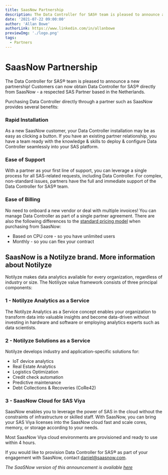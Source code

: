 ```yaml
---
title: SaasNow Partnership
description: The Data Controller for SAS® team is pleased to announce a new partnership! Customers can now obtain Data Controller for SAS® directly from SaasNow - a respected SAS Partner based in the Netherlands.
date: '2021-07-22 09:00:00'
author: 'Allan Bowe'
authorLink: https://www.linkedin.com/in/allanbowe
previewImg: './logo.png'
tags:
  - Partners
---
```


# SaasNow Partnership

The Data Controller for SAS® team is pleased to announce a new partnership! Customers can now obtain Data Controller for SAS® directly from SaasNow - a respected SAS Partner based in the Netherlands.

Purchasing Data Controller directly through a partner such as SaasNow provides several benefits:

### Rapid Installation

As a new SaasNow customer, your Data Controller installation may be as easy as clicking a button. If you have an existing partner relationship, you have a team ready with the knowledge & skills to deploy & configure Data Controller seamlessly into your SAS platform.

### Ease of Support

With a partner as your first line of support, you can leverage a single process for all SAS-related requests, including Data Controller. For complex, non-standard issues, partners have the full and immediate support of the Data Controller for SAS® team.

### Ease of Billing

No need to onboard a new vendor or deal with multiple invoices! You can manage Data Controller as part of a single partner agreement. There are also the following differences to the [standard pricing model](/pricing) when purchasing from SaasNow:

- Based on CPU core - so you have unlimited users
- Monthly - so you can flex your contract

## SaasNow is a Notilyze brand. More information about Notilyze


Notilyze makes data analytics available for every organization, regardless of industry or size. The Notiliyze value framework consists of three principal components:

### 1 - Notilyze Analytics as a Service

The Notilyze Analytics as a Service concept enables your organization to transform data into valuable insights and become data-driven without investing in hardware and software or employing analytics experts such as data scientists.

### 2 - Notilyze Solutions as a Service

Notilyze develops industry and application-specific solutions for:

- IoT device analytics
- Real Estate Analytics
- Logistics Optimization
- Credit check automation
- Predictive maintenance
- Debt Collections & Recoveries (CoRe42)

### 3 - SaasNow Cloud for SAS Viya

SaasNow enables you to leverage the power of SAS in the cloud without the constraints of infrastructure or skilled staff. With SaasNow, you can bring your SAS Viya licenses into the SaasNow cloud fast and scale cores, memory, or storage according to your needs.

Most SaasNow Viya cloud environments are provisioned and ready to use within 4 hours.


If you would like to provision Data Controller for SAS® as part of your engagement with SaasNow, contact [daniel@saasnow.com](mailto:daniel@saasnow.com).

_The SaaSNow version of this announcement is available [here](https://www.saasnow.com/news/data-controller-for-sas-now-available-on-saasnow/)_

